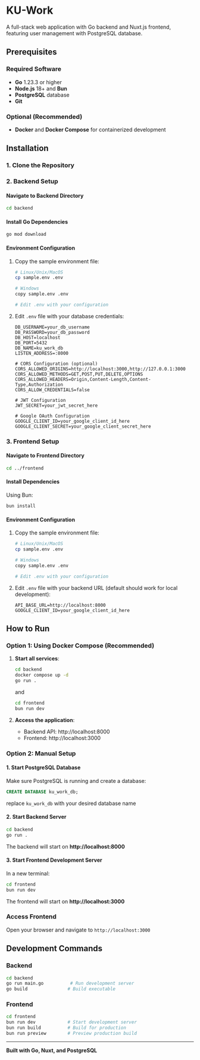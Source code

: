 # KU-Work

A full-stack web application with Go backend and Nuxt.js frontend, featuring user management with PostgreSQL database.

## Prerequisites

### Required Software
- **Go** 1.23.3 or higher
- **Node.js** 18+ and **Bun**
- **PostgreSQL** database
- **Git**

### Optional (Recommended)
- **Docker** and **Docker Compose** for containerized development

## Installation

### 1. Clone the Repository

### 2. Backend Setup

#### Navigate to Backend Directory
```bash
cd backend
```

#### Install Go Dependencies
```bash
go mod download
```

#### Environment Configuration
1. Copy the sample environment file:
   ```bash
   # Linux/Unix/MacOS
   cp sample.env .env
   
   # Windows
   copy sample.env .env
   
   # Edit .env with your configuration
   ```

2. Edit `.env` file with your database credentials:
   ```env
   DB_USERNAME=your_db_username
   DB_PASSWORD=your_db_password
   DB_HOST=localhost
   DB_PORT=5432
   DB_NAME=ku_work_db
   LISTEN_ADDRESS=:8000
   
   # CORS Configuration (optional)
   CORS_ALLOWED_ORIGINS=http://localhost:3000,http://127.0.0.1:3000
   CORS_ALLOWED_METHODS=GET,POST,PUT,DELETE,OPTIONS
   CORS_ALLOWED_HEADERS=Origin,Content-Length,Content-Type,Authorization
   CORS_ALLOW_CREDENTIALS=false
   
   # JWT Configuration
   JWT_SECRET=your_jwt_secret_here
   
   # Google OAuth Configuration
   GOOGLE_CLIENT_ID=your_google_client_id_here
   GOOGLE_CLIENT_SECRET=your_google_client_secret_here
   
   ```

### 3. Frontend Setup

#### Navigate to Frontend Directory
```bash
cd ../frontend
```

#### Install Dependencies
Using Bun:
```bash
bun install
```

#### Environment Configuration
1. Copy the sample environment file:
   ```bash
   # Linux/Unix/MacOS
   cp sample.env .env
   
   # Windows
   copy sample.env .env
   
   # Edit .env with your configuration
   ```

2. Edit `.env` file with your backend URL (default should work for local development):
   ```env
   API_BASE_URL=http://localhost:8000
   GOOGLE_CLIENT_ID=your_google_client_id_here
   ```

## How to Run

### Option 1: Using Docker Compose (Recommended)

1. **Start all services**:
   ```bash
   cd backend
   docker compose up -d
   go run .
   ```
   and
   ```bash
   cd frontend
   bun run dev
   ```

2. **Access the application**:
   - Backend API: http://localhost:8000
   - Frontend: http://localhost:3000

### Option 2: Manual Setup

#### 1. Start PostgreSQL Database
Make sure PostgreSQL is running and create a database:
```sql
CREATE DATABASE ku_work_db;
```
replace `ku_work_db` with your desired database name

#### 2. Start Backend Server
```bash
cd backend
go run .
```
The backend will start on **http://localhost:8000**

#### 3. Start Frontend Development Server
In a new terminal:
```bash
cd frontend
bun run dev
```
The frontend will start on **http://localhost:3000**

### Access Frontend
Open your browser and navigate to `http://localhost:3000`

## Development Commands

### Backend
```bash
cd backend
go run main.go          # Run development server
go build               # Build executable
```

### Frontend
```bash
cd frontend
bun run dev            # Start development server
bun run build          # Build for production
bun run preview        # Preview production build
```


---

**Built with Go, Nuxt, and PostgreSQL**